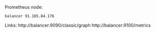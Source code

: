 Prometheus node:

    balancer 91.185.84.176

Links:
    http://balancer:9090/classic/graph
    http://balancer:9100/metrics
